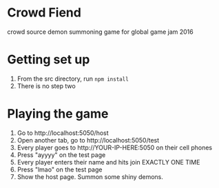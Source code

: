 # Crowd Fiend
crowd source demon summoning game for global game jam 2016

# Getting set up

1. From the src directory, run `npm install`
2. There is no step two

# Playing the game

1. Go to http://localhost:5050/host
2. Open another tab, go to http://localhost:5050/test
3. Every player goes to http://YOUR-IP-HERE:5050 on their cell phones
4. Press "ayyyy" on the test page
5. Every player enters their name and hits join EXACTLY ONE TIME
6. Press "lmao" on the test page
7. Show the host page. Summon some shiny demons.
